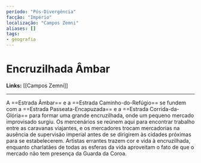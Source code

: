 ```yaml
---
período: "Pós-Divergência"
facção: "Império"
localização: "Campos Zemni"
aliases: []
tags:
- geografia
---
```


# **Encruzilhada Âmbar**

**Links:** [[Campos Zemni]]

---
A ==Estrada Âmbar== e a ==Estrada Caminho-do-Refúgio== se fundem com a ==Estrada Passeata-Encapuzada== e a ==Estrada Corrida-da-Glória== para formar uma grande encruzilhada, onde um pequeno mercado improvisado surgiu. Os mercenários se reúnem aqui para encontrar trabalho entre as caravanas viajantes, e os mercadores trocam mercadorias na ausência de supervisão imperial antes de se dirigirem às cidades próximas para se estabelecerem. Artistas errantes trazem cor e vida à encruzilhada, enquanto charlatães de todas as esferas da vida aproveitam o fato de que o mercado não tem presença da Guarda da Coroa.